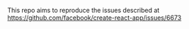 This repo aims to reproduce the issues described at https://github.com/facebook/create-react-app/issues/6673